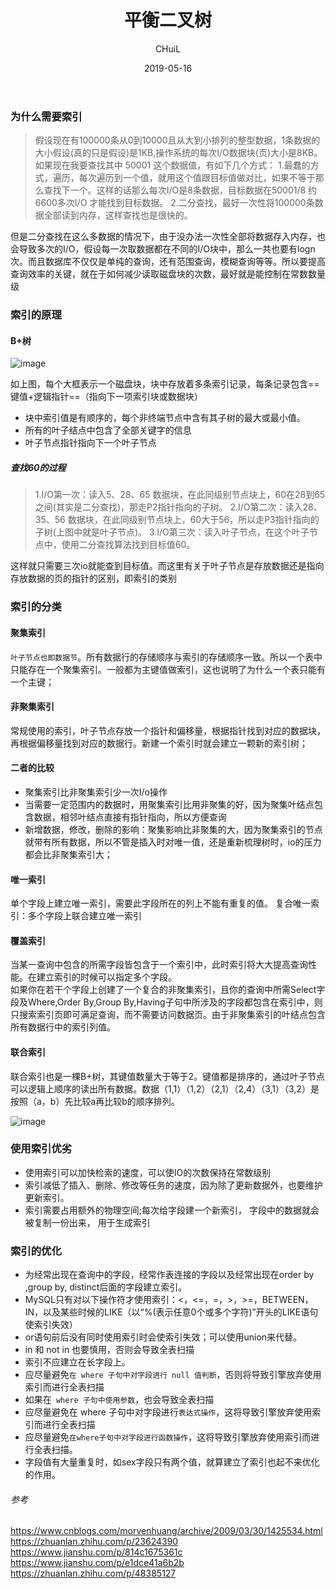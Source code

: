 ﻿---
layout:     post
title:      "平衡二叉树"
subtitle:   ""
date:       2019-05-16
author:     "CHuiL"
header-img: "img/database-bg.png"
tags:
    - 数据库
---

### 为什么需要索引
> 假设现在有100000条从0到10000且从大到小排列的整型数据，1条数据的大小假设(真的只是假设)是1KB,操作系统的每次I/O数据块(页)大小是8KB。
> 如果现在我要查找其中 50001 这个数据值，有如下几个方式：
>1.最蠢的方式，遍历，每次遍历到一个值，就用这个值跟目标值做对比，如果不等于那么查找下一个。这样的话那么每次I/O是8条数据，目标数据在50001/8 约6600多次I/O 才能找到目标数据。
> 2.二分查找，最好一次性将100000条数据全部读到内存，这样查找也是很快的。

但是二分查找在这么多数据的情况下，由于没办法一次性全部将数据存入内存，也会导致多次的I/O，假设每一次取数据都在不同的I/O块中，那么一共也要有logn次。而且数据库不仅仅是单纯的查询，还有范围查询，模糊查询等等。所以要提高查询效率的关键，就在于如何减少读取磁盘块的次数，最好就是能控制在常数数量级  

### 索引的原理
#### B+树
![image](/chuil/img/database/19-08-28-1.png)
  
 如上图，每个大框表示一个磁盘块，块中存放着多条索引记录，每条记录包含==键值+逻辑指针==（指向下一项索引块或数据块）
- 块中索引值是有顺序的，每个非终端节点中含有其子树的最大或最小值。  
- 所有的叶子结点中包含了全部关键字的信息
- 叶子节点指针指向下一个叶子节点

##### 查找60的过程
> 1.I/O第一次：读入5、28、65 数据块，在此同级别节点块上，60在28到65之间(其实是二分查找)，那走P2指针指向的子树。
2.I/O第二次：读入28、35、56 数据块，在此同级别节点块上，60大于56，所以走P3指针指向的子树(上图中就是叶子节点)。
3.I/O第三次：读入叶子节点，在这个叶子节点中，使用二分查找算法找到目标值60。
 
这样就只需要三次io就能查到目标值。而这里有关于叶子节点是存放数据还是指向存放数据的页的指针的区别，即索引的类别

### 索引的分类
 
#### 聚集索引
`叶子节点也即数据节`。所有数据行的存储顺序与索引的存储顺序一致。所以一个表中只能存在一个聚集索引。一般都为主键值做索引，这也说明了为什么一个表只能有一个主键；

#### 非聚集索引
常规使用的索引，叶子节点存放一个指针和偏移量，根据指针找到对应的数据块，再根据偏移量找到对应的数据行。新建一个索引时就会建立一颗新的索引树；



#### 二者的比较
- 聚集索引比非聚集索引少一次I/o操作
- 当需要一定范围内的数据时，用聚集索引比用非聚集的好，因为聚集叶结点包含数据，相邻叶结点直接有指针指向，所以方便查询
- 新增数据，修改，删除的影响：聚集影响比非聚集的大，因为聚集索引的节点就带有所有数据，所以不管是插入时对唯一值，还是重新梳理树时，io的压力都会比非聚集索引大；

#### 唯一索引
单个字段上建立唯一索引，需要此字段所在的列上不能有重复的值。
复合唯一索引：多个字段上联合建立唯一索引

#### 覆盖索引
当某一查询中包含的所需字段皆包含于一个索引中，此时索引将大大提高查询性能。在建立索引的时候可以指定多个字段。  
如果你在若干个字段上创建了一个复合的非聚集索引，且你的查询中所需Select字段及Where,Order By,Group By,Having子句中所涉及的字段都包含在索引中，则只搜索索引页即可满足查询，而不需要访问数据页。由于非聚集索引的叶结点包含所有数据行中的索引列值。
 
#### 联合索引
联合索引也是一棵B+树，其键值数量大于等于2。键值都是排序的，通过叶子节点可以逻辑上顺序的读出所有数据。数据（1,1）（1,2）（2,1）（2,4）（3,1）（3,2）是按照（a，b）先比较a再比较b的顺序排列。  

![image](/chuil/img/database/19-08-28-2.png)



### 使用索引优劣
- 使用索引可以加快检索的速度，可以使IO的次数保持在常数级别
- 索引减低了插入、删除、修改等任务的速度，因为除了更新数据外，也要维护更新索引。
- 索引需要占用额外的物理空间;每次给字段建一个新索引， 字段中的数据就会被复制一份出来， 用于生成索引

### 索引的优化
- 为经常出现在查询中的字段，经常作表连接的字段以及经常出现在order by ,group by, distinct后面的字段建立索引。
-  MySQL只有对以下操作符才使用索引：<，<=，=，>，>=，BETWEEN，IN，以及某些时候的LIKE（以“%(表示任意0个或多个字符)”开头的LIKE语句使索引失效）
-  or语句前后没有同时使用索引时会使索引失效；可以使用union来代替。
-  in 和 not in 也要慎用，否则会导致全表扫描
-  索引不应建立在长字段上。
-  应尽量避免`在 where 子句中对字段进行 null 值判断`，否则将导致引擎放弃使用索引而进行全表扫描
-  如果在` where 子句中使用参数`，也会导致全表扫描
-  应尽量避免在 where 子句中对字段进行`表达式操作`，这将导致引擎放弃使用索引而进行全表扫描
-  应尽量避免`在where子句中对字段进行函数操作`，这将导致引擎放弃使用索引而进行全表扫描。
-  字段值有大量重复时，如sex字段只有两个值，就算建立了索引也起不来优化的作用。

###### 参考
https://www.cnblogs.com/morvenhuang/archive/2009/03/30/1425534.html  
https://zhuanlan.zhihu.com/p/23624390    
https://www.jianshu.com/p/814c1675361c  
https://www.jianshu.com/p/e1dce41a6b2b
https://zhuanlan.zhihu.com/p/48385127